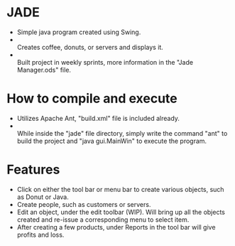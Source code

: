 # JADE
* Simple java program created using Swing.
* <br />Creates coffee, donuts, or servers and displays it.
* <br />Built project in weekly sprints, more information in the "Jade Manager.ods" file.

# How to compile and execute
* Utilizes Apache Ant, "build.xml" file is included already.
* <br />While inside the "jade" file directory, simply write the command "ant" to build the project and "java gui.MainWin" to execute the program.

# Features
* Click on either the tool bar or menu bar to create various objects, such as Donut or Java. 
* Create people, such as customers or servers. 
* Edit an object, under the edit toolbar (WIP). Will bring up all the objects created and re-issue a corresponding menu to select item.
* After creating a few products, under Reports in the tool bar will give profits and loss.
